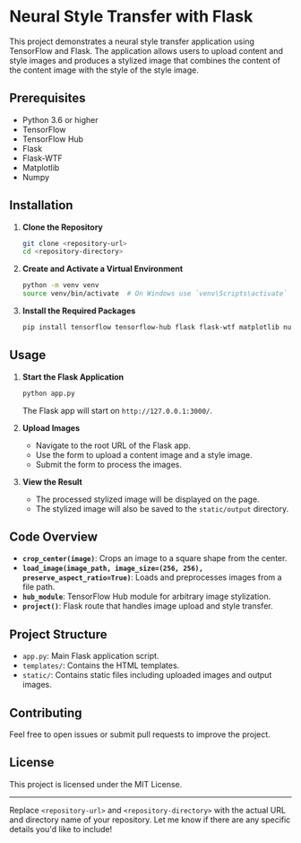 # Neural Style Transfer with Flask

This project demonstrates a neural style transfer application using TensorFlow and Flask. The application allows users to upload content and style images and produces a stylized image that combines the content of the content image with the style of the style image.

## Prerequisites

- Python 3.6 or higher
- TensorFlow
- TensorFlow Hub
- Flask
- Flask-WTF
- Matplotlib
- Numpy

## Installation

1. **Clone the Repository**

   ```bash
   git clone <repository-url>
   cd <repository-directory>
   ```

2. **Create and Activate a Virtual Environment**

   ```bash
   python -m venv venv
   source venv/bin/activate  # On Windows use `venv\Scripts\activate`
   ```

3. **Install the Required Packages**

   ```bash
   pip install tensorflow tensorflow-hub flask flask-wtf matplotlib numpy
   ```

## Usage

1. **Start the Flask Application**

   ```bash
   python app.py
   ```

   The Flask app will start on `http://127.0.0.1:3000/`.

2. **Upload Images**

   - Navigate to the root URL of the Flask app.
   - Use the form to upload a content image and a style image.
   - Submit the form to process the images.

3. **View the Result**

   - The processed stylized image will be displayed on the page.
   - The stylized image will also be saved to the `static/output` directory.

## Code Overview

- **`crop_center(image)`**: Crops an image to a square shape from the center.
- **`load_image(image_path, image_size=(256, 256), preserve_aspect_ratio=True)`**: Loads and preprocesses images from a file path.
- **`hub_module`**: TensorFlow Hub module for arbitrary image stylization.
- **`project()`**: Flask route that handles image upload and style transfer.

## Project Structure

- `app.py`: Main Flask application script.
- `templates/`: Contains the HTML templates.
- `static/`: Contains static files including uploaded images and output images.

## Contributing

Feel free to open issues or submit pull requests to improve the project.

## License

This project is licensed under the MIT License.

---

Replace `<repository-url>` and `<repository-directory>` with the actual URL and directory name of your repository. Let me know if there are any specific details you'd like to include!
